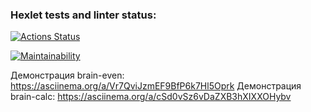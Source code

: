 ### Hexlet tests and linter status:
[![Actions Status](https://github.com/KsyushaKI/python-project-49/workflows/hexlet-check/badge.svg)](https://github.com/KsyushaKI/python-project-49/actions)

[![Maintainability](https://api.codeclimate.com/v1/badges/3332eade8e3c2c30fa8b/maintainability)](https://codeclimate.com/github/KsyushaKI/python-project-49/maintainability)

Демонстрация brain-even: https://asciinema.org/a/Vr7QviJzmEF9BfP6k7Hl5Oprk
Демонстрация brain-calc: https://asciinema.org/a/cSd0vSz6vDaZXB3hXIXXOHybv


